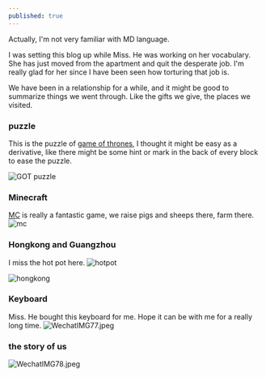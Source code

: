 ```yaml
---
published: true
---
```

Actually, I'm not very familiar with MD language.

I was setting this blog up while Miss. He was working on her vocabulary. She has just moved from the apartment and quit the desperate job. I'm really glad for her since I have been seen how torturing that job is.

We have been in a relationship for a while, and it might be good to summarize things we went through. Like the gifts we give, the places we visited.


### puzzle

This is the puzzle of [game of thrones](https://en.wikipedia.org/wiki/Game_of_Thrones), I thought it might be easy as a derivative, like there might be some hint or mark in the back of every block to ease the puzzle.

![GOT puzzle]({{site.baseurl}}/the-story-of-us/assets/images/2.jpg)

### Minecraft

[MC](https://en.wikipedia.org/wiki/Minecraft) is really a fantastic game, we raise pigs and sheeps there, farm there.
![mc]({{site.baseurl}}/the-story-of-us/assets/images/5.jpeg)

### Hongkong and Guangzhou
I miss the hot pot here.
![hotpot]({{site.baseurl}}/the-story-of-us/assets/images/3.jpg)

![hongkong]({{site.baseurl}}/the-story-of-us/assets/images/4.jpg)

### Keyboard
Miss. He bought this keyboard for me. Hope it can be with me for a really long time.
![WechatIMG77.jpeg]({{site.baseurl}}/the-story-of-us/assets/images/6.jpeg)

### the story of us
![WechatIMG78.jpeg]({{site.baseurl}}/the-story-of-us/assets/images/1.jpeg)
